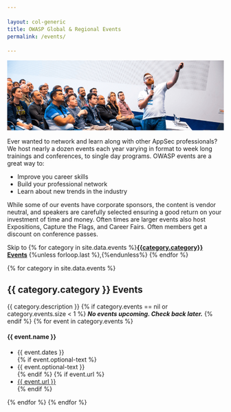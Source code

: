 ```yaml
---

layout: col-generic
title: OWASP Global & Regional Events
permalink: /events/

---
```

![Attendees at a Global AppSec Conference](/assets/images/web/events-header.png)

Ever wanted to network and learn along with other AppSec professionals? We host nearly a dozen events each year varying in format to week long trainings and conferences, to single day programs. OWASP events are a great way to:

- Improve you career skills
- Build your professional network
- Learn about new trends in the industry

While some of our events have corporate sponsors, the content is vendor neutral, and speakers are carefully selected ensuring a good return on your investment of time and money. Often times are larger events also host Expositions, Capture the Flags, and Career Fairs. Often members get a discount on conference passes.

Skip to {% for category in site.data.events %}<a href="#{{category.category}}"><strong>{{category.category}} Events</strong></a> {%unless forloop.last %},{%endunless%} {% endfor %}

{% for category in site.data.events %}
<a name='{{category.category}}'>
## {{ category.category }} Events

{{ category.description }}
{% if category.events == nil or category.events.size < 1 %}
***No events upcoming.  Check back later.***
{% endif %}
{% for event in category.events %}
<h4>{{ event.name }}</h4>
<ul>
<li>{{ event.dates }}</li>
{% if event.optional-text %}<li>{{ event.optional-text }}</li>{% endif %}
{% if event.url %}
<li><a href='{{ event.url }}/?utm_source=owasp-web&utm_medium=event-page&utm_campaign=none' target='_blank'>{{ event.url }}</a></li>
{% endif %}
</ul>
{% endfor %}
{% endfor %}

